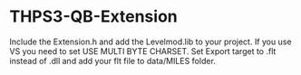 # THPS3-QB-Extension

Include the Extension.h and add the Levelmod.lib to your project.
If you use VS you need to set USE MULTI BYTE CHARSET.
Set Export target to .flt instead of .dll and add your flt file to data/MILES folder.
